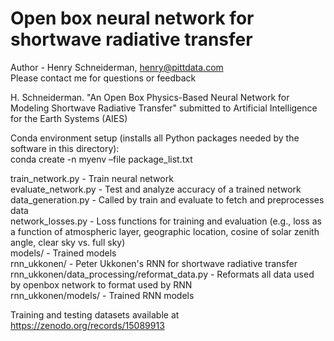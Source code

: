 <h1>Open box neural network for shortwave radiative transfer</h1>

Author - Henry Schneiderman, henry@pittdata.com<br>
Please contact me for questions or feedback

H. Schneiderman. "An Open Box Physics-Based Neural Network for Modeling Shortwave Radiative Transfer" submitted to Artificial Intelligence for the Earth Systems (AIES) 

Conda environment setup (installs all Python packages needed by the software in this directory):<br> 
conda create -n myenv –file package_list.txt

train_network.py - Train neural network<br>
evaluate_network.py - Test and analyze accuracy of a trained network<br>
data_generation.py - Called by train and evaluate to fetch and preprocesses data<br>
network_losses.py - Loss functions for training and evaluation (e.g., loss as a function of atmospheric layer, geographic location, cosine of solar zenith angle, clear sky vs. full sky)<br>
models/ - Trained models <br>
rnn_ukkonen/ - Peter Ukkonen's RNN for shortwave radiative transfer<br>
rnn_ukkonen/data_processing/reformat_data.py - Reformats all data used by openbox network to format used by RNN<br>
rnn_ukkonen/models/ - Trained RNN models

Training and testing datasets available at https://zenodo.org/records/15089913



